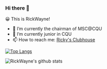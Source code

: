 ### Hi there 👋
😀 This is RickWayne!
- 🔭 I’m currently the chairman of MSC@CQU
- 🌱 I’m currently junior in CQU
- 📫 How to reach me: [Ricky's Clubhouse](https://rickwayne1125.cn)

[![Top Langs](https://github-readme-stats.vercel.app/api/top-langs/?username=RickWayne1125&layout=compact)](https://github.com/anuraghazra/github-readme-stats)

![RickWayne's github stats](https://github-readme-stats.vercel.app/api?username=RickWayne1125&show_icons=true&bg_color=30,191970,904e95&title_color=fff&text_color=fff&count_private=true&show_icons=true&hide=prs,issues)

<!--
**RickWayne1125/RickWayne1125** is a ✨ _special_ ✨ repository because its `README.md` (this file) appears on your GitHub profile.

Here are some ideas to get you started:

- 🔭 I’m currently working on ...
- 🌱 I’m currently learning ...
- 👯 I’m looking to collaborate on ...
- 🤔 I’m looking for help with ...
- 💬 Ask me about ...
- 📫 How to reach me: ...
- 😄 Pronouns: ...
- ⚡ Fun fact: ...
-->
